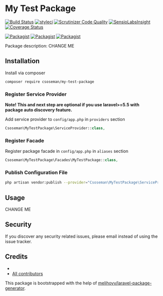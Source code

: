 # My Test Package

[![Build Status](https://travis-ci.org/csoseman/my-test-package.svg?branch=master)](https://travis-ci.org/csoseman/my-test-package)
[![styleci](https://styleci.io/repos/CHANGEME/shield)](https://styleci.io/repos/CHANGEME)
[![Scrutinizer Code Quality](https://scrutinizer-ci.com/g/csoseman/my-test-package/badges/quality-score.png?b=master)](https://scrutinizer-ci.com/g/csoseman/my-test-package/?branch=master)
[![SensioLabsInsight](https://insight.sensiolabs.com/projects/CHANGEME/mini.png)](https://insight.sensiolabs.com/projects/CHANGEME)
[![Coverage Status](https://coveralls.io/repos/github/csoseman/my-test-package/badge.svg?branch=master)](https://coveralls.io/github/csoseman/my-test-package?branch=master)

[![Packagist](https://img.shields.io/packagist/v/csoseman/my-test-package.svg)](https://packagist.org/packages/csoseman/my-test-package)
[![Packagist](https://poser.pugx.org/csoseman/my-test-package/d/total.svg)](https://packagist.org/packages/csoseman/my-test-package)
[![Packagist](https://img.shields.io/packagist/l/csoseman/my-test-package.svg)](https://packagist.org/packages/csoseman/my-test-package)

Package description: CHANGE ME

## Installation

Install via composer
```bash
composer require csoseman/my-test-package
```

### Register Service Provider

**Note! This and next step are optional if you use laravel>=5.5 with package
auto discovery feature.**

Add service provider to `config/app.php` in `providers` section
```php
Csoseman\MyTestPackage\ServiceProvider::class,
```

### Register Facade

Register package facade in `config/app.php` in `aliases` section
```php
Csoseman\MyTestPackage\Facades\MyTestPackage::class,
```

### Publish Configuration File

```bash
php artisan vendor:publish --provider="Csoseman\MyTestPackage\ServiceProvider" --tag="config"
```

## Usage

CHANGE ME

## Security

If you discover any security related issues, please email 
instead of using the issue tracker.

## Credits

- [](https://github.com/csoseman/my-test-package)
- [All contributors](https://github.com/csoseman/my-test-package/graphs/contributors)

This package is bootstrapped with the help of
[melihovv/laravel-package-generator](https://github.com/melihovv/laravel-package-generator).
